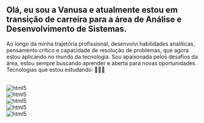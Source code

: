## Olá, eu sou a Vanusa e atualmente estou em transição de carreira para a área de Análise e Desenvolvimento de Sistemas.

Ao longo da minha trajetória profissional, desenvolvi habilidades analíticas, pensamento crítico e capacidade de resolução de problemas, que agora estou aplicando no mundo da tecnologia.
Sou apaixonada pelos desafios da área, estou sempre buscando aprender e aberta para novas oportunidades.
Tecnologias que estou estudando: 👩🏽‍💻

<div style="display: inline_block"><br/>
<img align="center" alt="html5" src=https://img.shields.io/badge/JavaScript-F7DF1E?style=for-the-badge&logo=javascript&
logoColor=blackhttps://img.shields.io/badge/
MySQL-005C84?style=for-the-badge&logo=mysql&logoColor=white
                                                                                    <div style="display: inline_block"><br/>
<img align="center" alt="html5" src=https://img.shields.io/badge/MySQL-005C84?style=for-the-badge&logo=mysql&logoColor=white

<div style="display: inline_block"><br/>
<img align="center" alt="html5" src=https://img.shields.io/badge/C%23-239120?style=for-the-badge&logo=c-sharp&logoColor=white

<div style="display: inline_block"><br/>
<img align="center" alt="html5" src=https://img.shields.io/badge/HTML-239120?style=for-the-badge&logo=html5&logoColor=white

<div style="display: inline_block"><br/>
<img align="center" alt="html5" src=https://img.shields.io/badge/Python-3776AB?style=for-the-badge&logo=python&logoColor=white
</div><br/>








